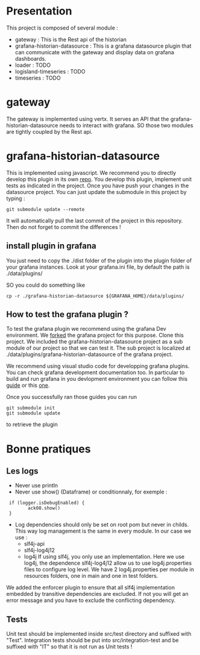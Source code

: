 # Presentation

This project is composed of several module : 

* gateway : This is the Rest api of the historian
* grafana-historian-datasource : This is a grafana datasource plugin that can communicate with the gateway and display data on grafana dashboards.
* loader : TODO
* logisland-timeseries : TODO
* timeseries : TODO

# gateway

The gateway is implemented using vertx. It serves an API that the grafana-historian-datasource needs to interact with grafana.
SO those two modules are tightly coupled by the Rest api.

# grafana-historian-datasource

This is implemented using javascript. We recommend you to directly develop this plugin in its own
 [repo](https://github.com/Hurence/grafana-historian-datasource).
You develop this plugin, implement unit tests as indicated in the project. Once you have push your changes in the datasource project.
You can just update the submodule in this project by typing :

```
git submodule update --remote
```

It will automatically pull the last commit of the project in this repository.
Then do not forget to commit the differences !

## install plugin in grafana

You just need to copy the ./dist folder of the plugin into the plugin folder of your grafana instances. Look at your
grafana.ini file, by default the path is ./data/plugins/

SO you could do something like
 
 ``` shell script
cp -r ./grafana-historian-dataosurce ${GRAFANA_HOME}/data/plugins/
```

## How to test the grafana plugin ?

To test the grafana plugin we recommend using the grafana Dev environment. We [forked](https://github.com/Hurence/grafana) the grafana project for this purpose.
Clone this project. We included the grafana-historian-datasource project as a sub module of our project so that we can test it.
The sub project is localized at ./data/plugins/grafana-historian-datasource of the grafana project.

We recommend using visual studio code for developping grafana plugins. You can check grafana development documentation too.
In particular to build and run grafana in you devlopment environment you can follow this [guide](https://github.com/grafana/grafana/blob/master/contribute/developer-guide.md) or this [one](https://medium.com/@ivanahuckova/how-to-contribute-to-grafana-as-junior-dev-c01fe3064502).


Once you successfully ran those guides you can run
```
git submodule init
git submodule update
```
to retrieve the plugin





# Bonne pratiques

## Les logs

* Never use println
* Never use show() (Dataframe) or conditionnaly, for exemple :
```
 if (logger.isDebugEnabled) {
        ack08.show()
 }
```
* Log dependencies should only be set on root pom but never in childs. This way log management is the same in every module.
In our case we use :
  * slf4j-api
  * slf4j-log4j12
  * log4j
If using slf4j, you only use an implementation. Here we use log4j, the dependence slf4j-log4j12 allow
us to use log4j.properties files to configure log level. We have 2 log4j.properties per module in resources folders,
one in main and one in test folders.
  
We added the enforcer plugin to ensure that all slf4j implementation embedded by transitive dependencies are excluded.
If not you will get an error message and you have to exclude the conflicting dependency.

  
## Tests

Unit test should be implemented inside src/test directory and suffixed with "Test".
Integration tests should be put into src/integration-test and be suffixed with "IT" so 
that it is not run as Unit tests !

